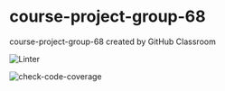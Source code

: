 # course-project-group-68
course-project-group-68 created by GitHub Classroom

![Linter](https://github.com/CS222-UIUC/course-project-group-68/actions/workflows/super-linter.yml/badge.svg)

<!-- Pytest Coverage Comment:Begin -->
<!-- Pytest Coverage Comment:End -->

![check-code-coverage](https://img.shields.io/badge/code--coverage-100%25-brightgreen)

